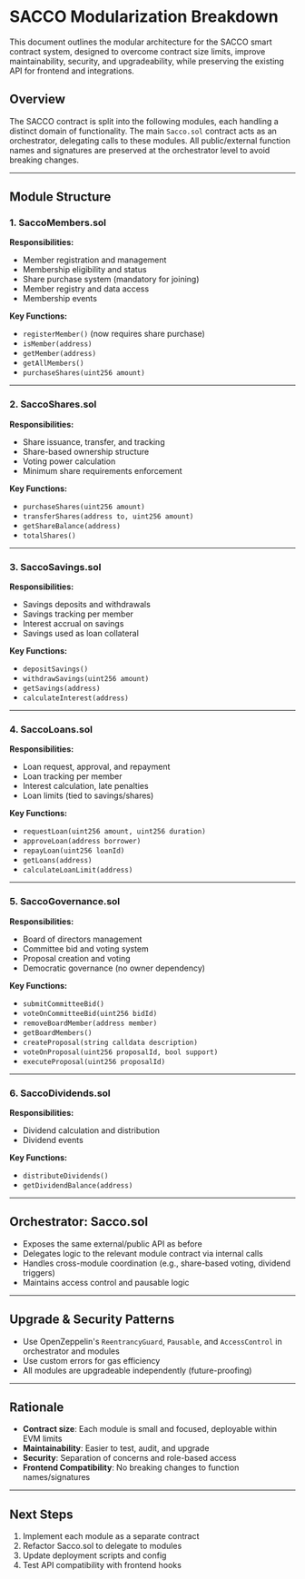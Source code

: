# SACCO Modularization Breakdown

This document outlines the modular architecture for the SACCO smart contract system, designed to overcome contract size limits, improve maintainability, security, and upgradeability, while preserving the existing API for frontend and integrations.

## Overview

The SACCO contract is split into the following modules, each handling a distinct domain of functionality. The main `Sacco.sol` contract acts as an orchestrator, delegating calls to these modules. All public/external function names and signatures are preserved at the orchestrator level to avoid breaking changes.

---

## Module Structure

### 1. SaccoMembers.sol
**Responsibilities:**
- Member registration and management
- Membership eligibility and status
- Share purchase system (mandatory for joining)
- Member registry and data access
- Membership events

**Key Functions:**
- `registerMember()` (now requires share purchase)
- `isMember(address)`
- `getMember(address)`
- `getAllMembers()`
- `purchaseShares(uint256 amount)`

---

### 2. SaccoShares.sol
**Responsibilities:**
- Share issuance, transfer, and tracking
- Share-based ownership structure
- Voting power calculation
- Minimum share requirements enforcement

**Key Functions:**
- `purchaseShares(uint256 amount)`
- `transferShares(address to, uint256 amount)`
- `getShareBalance(address)`
- `totalShares()`

---

### 3. SaccoSavings.sol
**Responsibilities:**
- Savings deposits and withdrawals
- Savings tracking per member
- Interest accrual on savings
- Savings used as loan collateral

**Key Functions:**
- `depositSavings()`
- `withdrawSavings(uint256 amount)`
- `getSavings(address)`
- `calculateInterest(address)`

---

### 4. SaccoLoans.sol
**Responsibilities:**
- Loan request, approval, and repayment
- Loan tracking per member
- Interest calculation, late penalties
- Loan limits (tied to savings/shares)

**Key Functions:**
- `requestLoan(uint256 amount, uint256 duration)`
- `approveLoan(address borrower)`
- `repayLoan(uint256 loanId)`
- `getLoans(address)`
- `calculateLoanLimit(address)`

---

### 5. SaccoGovernance.sol
**Responsibilities:**
- Board of directors management
- Committee bid and voting system
- Proposal creation and voting
- Democratic governance (no owner dependency)

**Key Functions:**
- `submitCommitteeBid()`
- `voteOnCommitteeBid(uint256 bidId)`
- `removeBoardMember(address member)`
- `getBoardMembers()`
- `createProposal(string calldata description)`
- `voteOnProposal(uint256 proposalId, bool support)`
- `executeProposal(uint256 proposalId)`

---

### 6. SaccoDividends.sol
**Responsibilities:**
- Dividend calculation and distribution
- Dividend events

**Key Functions:**
- `distributeDividends()`
- `getDividendBalance(address)`

---

## Orchestrator: Sacco.sol
- Exposes the same external/public API as before
- Delegates logic to the relevant module contract via internal calls
- Handles cross-module coordination (e.g., share-based voting, dividend triggers)
- Maintains access control and pausable logic

---

## Upgrade & Security Patterns
- Use OpenZeppelin's `ReentrancyGuard`, `Pausable`, and `AccessControl` in orchestrator and modules
- Use custom errors for gas efficiency
- All modules are upgradeable independently (future-proofing)

---

## Rationale
- **Contract size**: Each module is small and focused, deployable within EVM limits
- **Maintainability**: Easier to test, audit, and upgrade
- **Security**: Separation of concerns and role-based access
- **Frontend Compatibility**: No breaking changes to function names/signatures

---

## Next Steps
1. Implement each module as a separate contract
2. Refactor Sacco.sol to delegate to modules
3. Update deployment scripts and config
4. Test API compatibility with frontend hooks
